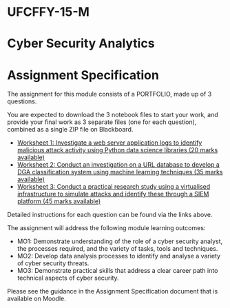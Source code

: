 # UFCFFY-15-M
# Cyber Security Analytics
#  Assignment Specification

The assignment for this module consists of a PORTFOLIO, made up of 3 questions.

You are expected to download the 3 notebook files to start your work, and provide your final work as 3 separate files (one for each question), combined as a single ZIP file on Blackboard.

* [Worksheet 1: Investigate a web server application logs to identify malicious attack activity using Python data science libraries (20 marks available)](https://github.com/mhtarar/CyberSecurityAnalytics/blob/main/Worksheet1-student.ipynb)
* [Worksheet 2: Conduct an investigation on a URL database to develop a DGA classification system using machine learning techniques (35 marks available)](https://github.com/mhtarar/CyberSecurityAnalytics/blob/main/Worksheet2-student.ipynb)
* [Worksheet 3: Conduct a practical research study using a virtualised infrastructure to simulate attacks and identify these through a SIEM platform (45 marks available)](https://github.com/mhtarar/CyberSecurityAnalytics/blob/main/Worksheet3-student.ipynb)

Detailed instructions for each question can be found via the links above.

The assignment will address the following module learning outcomes:

* MO1: Demonstrate understanding of the role of a cyber security analyst, the processes required, and the variety of tasks, tools and techniques.
* MO2: Develop data analysis processes to identify and analyse a variety of cyber security threats.
* MO3: Demonstrate practical skills that address a clear career path into technical aspects of cyber security.

Please see the guidance in the Assignment Specification document that is available on Moodle.
